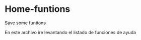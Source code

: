 # Home-funtions
Save some funtions

En este archivo ire levantando el listado de funciones de ayuda
